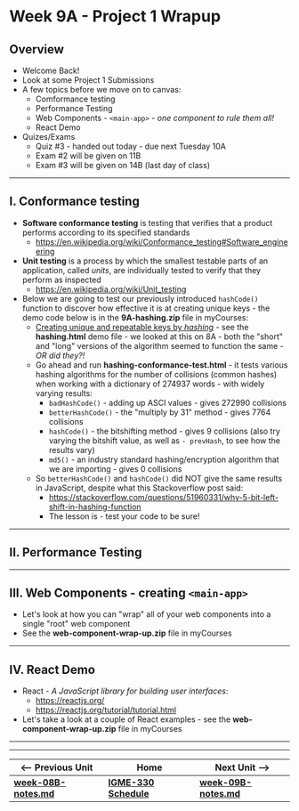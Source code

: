 # Week 9A - Project 1 Wrapup

## Overview

- Welcome Back!
- Look at some Project 1 Submissions
- A few topics before we move on to canvas:
  - Comformance testing
  - Performance Testing
  - Web Components - `<main-app>` - *one component to rule them all!*
  - React Demo
- Quizes/Exams
  - Quiz #3 - handed out today - due next Tuesday 10A
  - Exam #2 will be given on 11B
  - Exam #3 will be given on 14B (last day of class)

<hr>

## I. Conformance testing

- **Software conformance testing** is testing that verifies that a product performs according to its specified standards
  - https://en.wikipedia.org/wiki/Conformance_testing#Software_engineering
- **Unit testing** is a process by which the smallest testable parts of an application, called *units*, are individually tested to verify that they perform as inspected
  - https://en.wikipedia.org/wiki/Unit_testing
- Below we are going to test our previously introduced `hashCode()` function to discover how effective it is at creating unique keys - the demo code below is in the **9A-hashing.zip** file in myCourses:
  - [Creating unique and repeatable keys by *hashing*](https://github.com/tonethar/IGME-330-Master/blob/master/notes/hash-as-key.md) - see the  **hashing.html** demo file - we looked at this on 8A - both the "short" and "long" versions of the algorithm seemed to function the same - *OR did they?!*
  - Go ahead and run **hashing-conformance-test.html** - it tests various hashing algorithms for the number of collisions (common hashes) when working with a dictionary of 274937 words - with widely varying results:
    - `badHashCode()` - adding up ASCI values - gives 272990 collisions
    - `betterHashCode()` - the "multiply by 31" method - gives 7764 collisions
    - `hashCode()` - the bitshifting method - gives 9 collisions (also try varying the bitshift value, as well as  `- prevHash`, to see how the results vary)
    - `md5()` - an industry standard hashing/encryption algorithm that we are importing - gives 0 collisions
  - So `betterHashCode()` and `hashCode()` did NOT give the same results in JavaScript, despite what this Stackoverflow post said:
    - https://stackoverflow.com/questions/51960331/why-5-bit-left-shift-in-hashing-function
    - The lesson is - test your code to be sure!

<hr>

## II. Performance Testing

<hr>

## III. Web Components - creating `<main-app>`

- Let's look at how you can "wrap" all of your web components into a single "root" web component
- See the **web-component-wrap-up.zip** file in myCourses

<hr>

## IV. React Demo
- React - *A JavaScript library for building user interfaces*:
  - https://reactjs.org/
  - https://reactjs.org/tutorial/tutorial.html
- Let's take a look at a couple of React examples - see the **web-component-wrap-up.zip** file in myCourses

<hr><hr>


| <-- Previous Unit | Home | Next Unit -->
| --- | --- | --- 
| [**week-08B-notes.md**](08B.md)   |  [**IGME-330 Schedule**](../schedule.md) | [**week-09B-notes.md**](09B.md) 
